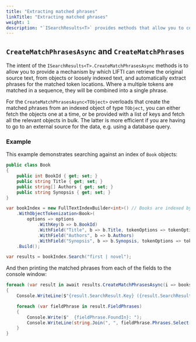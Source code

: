 ```yaml
---
title: "Extracting matched phrases"
linkTitle: "Extracting matched phrases"
weight: 1
description: "`ISearchResults<T>` provides methods that allow you to combine the original source text with the search results and extract the matched phrases."
---
```


## `CreateMatchPhrasesAsync` and `CreateMatchPhrases`

The intent of the `ISearchResults<T>.CreateMatchPhrasesAsync` methods is to allow you to provide a mechanism by which
LIFTI can retrieve the original source text, from objects or loosely indexed text, and automatically
extract phrases for the matched token locations. Where a multiple tokens are matched in a sequence, they will be combined into 
a single phrase.

For the `CreateMatchPhrasesAsync<TObject>` overloads that create the matched phrases from an indexed object of type `TObject`,
you can either fetch the objects one at a time, or be provided with a list of keys and fetch all the relevant objects
in bulk. The latter is more efficient if you are having to go to an external source for the data, e.g. using a database
query.

### Example

This example demonstrates searching against an index of `Book` objects:

``` csharp
public class Book
{
    public int BookId { get; set; }
    public string Title { get; set; }
    public string[] Authors { get; set; }
    public string Synopsis { get; set; }
}

var bookIndex = new FullTextIndexBuilder<int>() // Books are indexed by their BookId property, which is an int.
    .WithObjectTokenization<Book>(
        options => options
            .WithKey(b => b.BookId)
            .WithField("Title", b => b.Title, tokenOptions => tokenOptions.WithStemming())
            .WithField("Authors", b => b.Authors)
            .WithField("Synopsis", b => b.Synopsis, tokenOptions => tokenOptions.WithStemming()))
    .Build();

var results = bookIndex.Search("first | novel");
```

And then printing the matched phrases from each of the fields to the console window:

``` csharp
foreach (var result in await results.CreateMatchPhrasesAsync(i => books.First(x => x.BookId == i)))
{
    Console.WriteLine($"{result.SearchResult.Key} ({result.SearchResult.Score})");

    foreach (var fieldPhrase in result.FieldPhrases)
    {
        Console.Write($"  {fieldPhrase.FoundIn}: ");
        Console.WriteLine(string.Join(", ", fieldPhrase.Phrases.Select(x => $"\"{x}\"")));
    }
}
```


